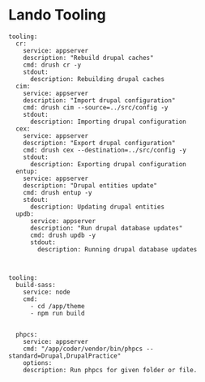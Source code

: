 # Lando Tooling

    tooling:
      cr:
        service: appserver
        description: "Rebuild drupal caches"
        cmd: drush cr -y
        stdout:
          description: Rebuilding drupal caches
      cim:
        service: appserver
        description: "Import drupal configuration"
        cmd: drush cim --source=../src/config -y
        stdout:
          description: Importing drupal configuration
      cex:
        service: appserver
        description: "Export drupal configuration"
        cmd: drush cex --destination=../src/config -y
        stdout:
          description: Exporting drupal configuration
      entup:
        service: appserver
        description: "Drupal entities update"
        cmd: drush entup -y
        stdout:
          description: Updating drupal entities
      updb:
          service: appserver
          description: "Run drupal database updates"
          cmd: drush updb -y
          stdout:
            description: Running drupal database updates



    tooling:
      build-sass:
        service: node
        cmd:
          - cd /app/theme
          - npm run build


      phpcs:
        service: appserver
        cmd: "/app/coder/vendor/bin/phpcs --standard=Drupal,DrupalPractice"
        options:
        description: Run phpcs for given folder or file.

